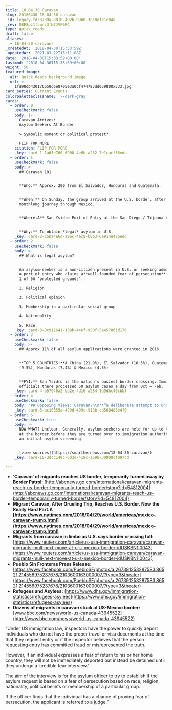 ```yaml
---
title: 18.04.30 Caravan
slug: 20180430-18-04-30-caravan
_id: legacy-fd33739a-8818-492b-99b0-38c0ef21c84e
_rev: O8E8pz1fLwnc3fN7JVF0RC
type: quick_reads
draft: false
aliases:
  - 18-04-30-caravan/
_createdAt: '2018-04-30T15:33:59Z'
_updatedAt: '2021-03-22T13:11:08Z'
date: '2018-04-30T15:33:59+00:00'
lastmod: '2018-04-30T15:33:59+00:00'
weight: 50
featured_image:
  alt: Quick Reads background image
  url: >-
    1fd98db430176550d6e8705e3a0cf474785dd059800x533.jpg
card_series: Current Events
colorpaletteclassname: '--dark-gray'
cards:
  - order: 0
    useCheckmark: false
    body: |-
      Caravan Arrives:  
      Asylum-Seekers At Border

      > Symbolic moment or political protest?

      FLIP FOR MORE
    citation: FLIP FOR MORE
    _key: card-1-1ad5e760-6908-4e6b-a232-7e1cacf36eda
  - order: 1
    useCheckmark: false
    body: >-
      ## Caravan 101


      **Who:** Approx. 200 from El Salvador, Honduras and Guatemala.


      **When:** On Sunday, the group arrived at the U.S. border, after a
      monthlong journey through Mexico.


      **Where:A** San Ysidro Port of Entry at the San Diego / Tijuana border.


      **Why:** To obtain *legal* asylum in U.S.
    _key: card-2-c5ba4e6d-a96c-4ac8-b8b3-6a914e426edd
  - order: 2
    useCheckmark: false
    body: >-
      ## What is legal asylum?


      An asylum-seeker is a non-citizen present in U.S. or seeking admission at
      a port of entry who claims a**well-founded fear of persecution** based on
      1 of 5A ‘protected grounds’:  

      1. Religion  

      2. Political opinion  

      3. Membership in a particular social group  

      4. Nationality  

      5. Race
    _key: card-3-8c912641-139b-446f-950f-5a457061d176
  - order: 3
    useCheckmark: false
    body: >-
      ## Approx 11% of all asylum applications were granted in 2016


      **TOP 5 COUNTRIES:**A China (21.9%), El Salvador (10.5%), Guatemala
      (9.5%), Honduras (7.4%) & Mexico (4.5%)


      **FYI:** San Ysidro is the nation’s busiest border crossing. Immigration
      officials there processed 50 asylum cases a day from Oct – Feb.
    _key: card-4-b57940a2-bb2e-4d16-a284-1d9dbc40cbbf
  - order: 4
    useCheckmark: false
    body: "## Opposing Views: Caravan\n\n**“a deliberate attempt to undermine our laws and overwhelm our system”**  \nAG Jeff Sessions\n\n**‘For us, this is all about who we are as a country…I want it to be true that when we say, a\x18Liberty & justice for all,’ we mean it.”**  \nHeather Cronk, Showing Up for Racial Justice to NYT"
    _key: card-5-ac10355a-499d-499c-918b-cd568486e4f0
  - order: 5
    useCheckmark: true
    body: >-
      NOW WHAT? Unclear. Generally, asylum-seekers are held for up to three days
      at the border before they are turned over to immigration authorities for
      an initial asylum screening.


      [view sources](https://smarthernews.com/18-04-30-caravan/)
    _key: card-10-3dcc149c-6d3d-418c-a59b-30908cf097cd

---
```

* **‘Caravan’ of migrants reaches US border, temporarily turned away by Border Patrol:** [http://abcnews.go.com/International/caravan-migrants-reach-us-border-temporarily-turned-border/story?id=54812004](http://abcnews.go.com/International/caravan-migrants-reach-us-border-temporarily-turned-border/story?id=54812004)
* **Migrant Caravan, After Grueling Trip, Reaches U.S. Border. Now the Really Hard Part.A [https://www.nytimes.com/2018/04/29/world/americas/mexico-caravan-trump.html](https://www.nytimes.com/2018/04/29/world/americas/mexico-caravan-trump.html)**
* **Migrants from caravan in limbo as U.S. says border crossing full:** [https://www.reuters.com/article/us-usa-immigration-caravan/caravan-migrants-mull-next-move-at-u-s-mexico-border-idUSKBN1I0043](https://www.reuters.com/article/us-usa-immigration-caravan/caravan-migrants-mull-next-move-at-u-s-mexico-border-idUSKBN1I0043)
* **Pueblo Sin Fronteras Press Release:** [https://www.facebook.com/PuebloSF/photos/a.267391253287583.86521.214556975237678/2103600163000007/?type=3&theater](https://www.facebook.com/PuebloSF/photos/a.267391253287583.86521.214556975237678/2103600163000007/?type=3&theater)
* **Refugees and Asylees:** [https://www.dhs.gov/immigration-statistics/refugees-asylees](https://www.dhs.gov/immigration-statistics/refugees-asylees)
* **Dozens of migrants in caravan stuck at US-Mexico border:** [www.bbc.com/news/world-us-canada-43945522](http://www.bbc.com/news/world-us-canada-43945522)

“Under US immigration law, inspectors have the power to quickly deport individuals who do not have the proper travel or visa documents at the time that they request entry or if the inspector believes that the person requesting entry has committed fraud or misrepresented the truth.

However, if an individual expresses a fear of return to his or her home country, they will not be immediately deported but instead be detained until they undergo a ‘credible fear interview.’

The aim of the interview is for the asylum officer to try to establish if the asylum request is based on a fear of persecution based on race, religion, nationality, political beliefs or membership of a particular group.

If the officer finds that the individual has a chance of proving fear of persecution, the applicant is referred to a judge.”